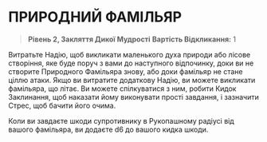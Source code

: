 ﻿# ПРИРОДНИЙ ФАМІЛЬЯР

> **Рівень 2, Закляття Дикої Мудрості**
> **Вартість Відкликання:** 1

Витратьте Надію, щоб викликати маленького духа природи або лісове створіння, яке буде поруч з вами до наступного відпочинку, доки ви не створите Природного Фамільяра знову, або доки фамільяр не стане ціллю атаки. Якщо ви витратите додаткову Надію, ви можете викликати фамільяра, що літає. Ви можете спілкуватися з ним, робити Кидок Заклинання, щоб наказати йому виконувати прості завдання, і зазначити Стрес, щоб бачити його очима.

Коли ви завдаєте шкоди супротивнику в Рукопашному радіусі від вашого фамільяра, ви додаєте d6 до вашого кидка шкоди.